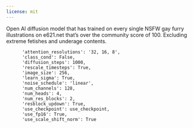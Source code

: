 ```yaml
---
license: mit
---
```

Open AI diffusion model that has trained on every single NSFW gay furry illustrations on e621.net that’s over the community score of 100. Excluding extreme fetishes and underage contents. 

          'attention_resolutions': '32, 16, 8',
          'class_cond': False,
          'diffusion_steps': 1000,
          'rescale_timesteps': True,
          'image_size': 256,
          'learn_sigma': True,
          'noise_schedule': 'linear',
          'num_channels': 128,
          'num_heads': 4,
          'num_res_blocks': 2,
          'resblock_updown': True,
          'use_checkpoint': use_checkpoint,
          'use_fp16': True,
          'use_scale_shift_norm': True
